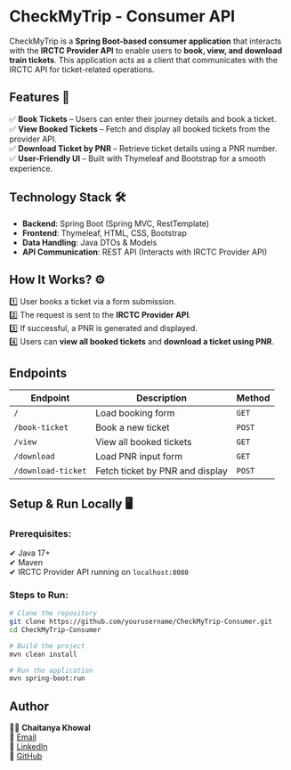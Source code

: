 # **CheckMyTrip - Consumer API**  

CheckMyTrip is a **Spring Boot-based consumer application** that interacts with the **IRCTC Provider API** to enable users to **book, view, and download train tickets**. This application acts as a client that communicates with the IRCTC API for ticket-related operations.

## **Features** 🚀  
✅ **Book Tickets** – Users can enter their journey details and book a ticket.  
✅ **View Booked Tickets** – Fetch and display all booked tickets from the provider API.  
✅ **Download Ticket by PNR** – Retrieve ticket details using a PNR number.  
✅ **User-Friendly UI** – Built with Thymeleaf and Bootstrap for a smooth experience.  

## **Technology Stack** 🛠  
- **Backend**: Spring Boot (Spring MVC, RestTemplate)  
- **Frontend**: Thymeleaf, HTML, CSS, Bootstrap  
- **Data Handling**: Java DTOs & Models  
- **API Communication**: REST API (Interacts with IRCTC Provider API)  

## **How It Works?** ⚙️  
1️⃣ User books a ticket via a form submission.  
2️⃣ The request is sent to the **IRCTC Provider API**.  
3️⃣ If successful, a PNR is generated and displayed.  
4️⃣ Users can **view all booked tickets** and **download a ticket using PNR**.  

## **Endpoints**  
| **Endpoint**       | **Description**                        | **Method** |
|--------------------|---------------------------------|------------|
| `/`                | Load booking form               | `GET`      |
| `/book-ticket`     | Book a new ticket               | `POST`     |
| `/view`            | View all booked tickets         | `GET`      |
| `/download`        | Load PNR input form             | `GET`      |
| `/download-ticket` | Fetch ticket by PNR and display | `POST`     |

## **Setup & Run Locally** 🖥  
### **Prerequisites:**  
✔ Java 17+  
✔ Maven  
✔ IRCTC Provider API running on `localhost:8080`  

### **Steps to Run:**  
```sh
# Clone the repository
git clone https://github.com/yourusername/CheckMyTrip-Consumer.git
cd CheckMyTrip-Consumer

# Build the project
mvn clean install

# Run the application
mvn spring-boot:run
```

## **Author**  
👨‍💻 **Chaitanya Khowal**  
📩 [Email](mailto:chaitanyakhowal8@gmail.com)  
🔗 [LinkedIn](https://www.linkedin.com/in/chaitanya-khowal-331b47272/)  
🐙 [GitHub](https://github.com/ChaitanyaKhowal)  

